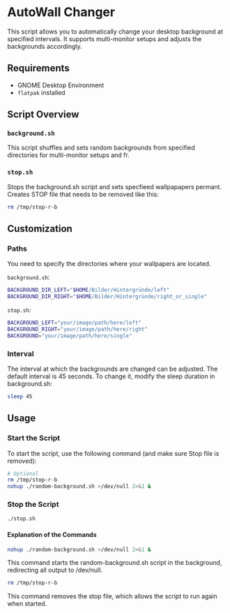 # AutoWall Changer

This script allows you to automatically change your desktop background at specified intervals. It supports multi-monitor setups and adjusts the backgrounds accordingly. 

## Requirements

- GNOME Desktop Environment
- `flatpak` installed

## Script Overview

### `background.sh`

This script shuffles and sets random backgrounds from specified directories for multi-monitor setups and fr.

### `stop.sh`

Stops the background.sh script and sets specfieed wallpapapers permant.
Creates STOP file that needs to be removed like this:

```bash
rm /tmp/stop-r-b
```

## Customization

### Paths

You need to specify the directories where your wallpapers are located.

`background.sh`:

```bash
BACKGROUND_DIR_LEFT="$HOME/Bilder/Hintergründe/left"
BACKGROUND_DIR_RIGHT="$HOME/Bilder/Hintergründe/right_or_single"
```

`stop.sh`:
```bash
BACKGROUND_LEFT="your/image/path/here/left"
BACKGROUND_RIGHT="your/image/path/here/right"
BACKGROUND="your/image/path/here/single"
```

### Interval

The interval at which the backgrounds are changed can be adjusted. The default interval is 45 seconds. To change it, modify the sleep duration in background.sh:

```bash
sleep 45
```

## Usage

### Start the Script

To start the script, use the following command (and make sure Stop file is removed):

```bash
# Optional
rm /tmp/stop-r-b
nohup ./random-background.sh >/dev/null 2>&1 &
```

### Stop the Script
```bash
./stop.sh
```
#### Explanation of the Commands

```bash
nohup ./random-background.sh >/dev/null 2>&1 &
``` 
This command starts the random-background.sh script in the background, redirecting all output to /dev/null.

```bash
rm /tmp/stop-r-b
```
This command removes the stop file, which allows the script to run again when started.
